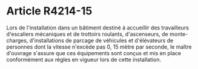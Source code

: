 # Article R4214-15

Lors de l'installation dans un bâtiment destiné à accueillir des travailleurs d'escaliers mécaniques et de trottoirs roulants, d'ascenseurs, de monte-charges, d'installations de parcage de véhicules et d'élévateurs de personnes dont la vitesse n'excède pas 0, 15 mètre par seconde, le maître d'ouvrage s'assure que ces équipements sont conçus et mis en place conformément aux règles en vigueur lors de cette installation.